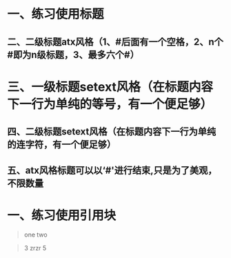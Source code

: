 # 一、练习使用标题
## 二、二级标题atx风格（1、#后面有一个空格，2、n个#即为n级标题，3、最多六个#）
三、一级标题setext风格（在标题内容下一行为单纯的等号，有一个便足够）
=================
四、二级标题setext风格（在标题内容下一行为单纯的连字符，有一个便足够）
----------------
## 五、atx风格标题可以以‘#'进行结束,只是为了美观，不限数量 #####

# 一、练习使用引用块
>one
>two

>3
>zrzr
>5
